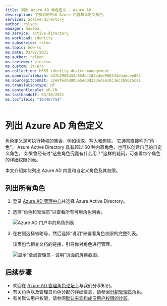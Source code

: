 ```yaml
---
title: 列出 Azure AD 角色定义 - Azure AD
description: 了解如何列出 Azure 内置和自定义角色。
services: active-directory
author: rolyon
manager: daveba
ms.service: active-directory
ms.workload: identity
ms.subservice: roles
ms.topic: how-to
ms.date: 03/07/2021
ms.author: rolyon
ms.reviewer: vincesm
ms.custom: it-pro
ms.collection: M365-identity-device-management
ms.openlocfilehash: d37b2988d32c854e4184adee998341ebadcee053
ms.sourcegitcommit: 32e0fedb80b5a5ed0d2336cea18c3ec3b5015ca1
ms.translationtype: HT
ms.contentlocale: zh-CN
ms.lasthandoff: 03/30/2021
ms.locfileid: "103467758"
---
```

# <a name="list-azure-ad-role-definitions"></a>列出 Azure AD 角色定义

角色定义是可执行特权的集合，例如读取、写入和删除。 它通常直接称为“角色”。 Azure Active Directory 具有超过 60 种内置角色，也可以创建自己的自定义角色。 如果曾经有过“这些角色究竟有什么用？”这样的疑问，可查看每个角色的详细权限列表。

本文介绍如何列出 Azure AD 内置和自定义角色及其权限。

## <a name="list-all-roles"></a>列出所有角色

1. 登录 [Azure AD 管理中心](https://aad.portal.azure.com)并选择 Azure Active Directory。

1. 选择“角色和管理员”以查看所有可用角色列表。

    ![Azure AD 门户中的角色列表](./media/role-definitions-list/view-roles-in-azure-active-directory.png)

1. 在右侧选择省略号，然后选择“说明”来查看角色权限的完整列表。

    该页包含相关文档的链接，引导你对角色进行管理。

    ![显示“全局管理员 - 说明”页面的屏幕截图。](./media/role-definitions-list/role-description.png)

## <a name="next-steps"></a>后续步骤

* 欢迎在 [Azure AD 管理角色论坛](https://feedback.azure.com/forums/169401-azure-active-directory?category_id=166032)上与我们分享知识。
* 有关角色以及管理员角色分配的详细信息，请参阅[分配管理员角色](permissions-reference.md)。
* 有关默认用户权限，请参阅[默认来宾和成员用户权限的比较](../fundamentals/users-default-permissions.md)。
